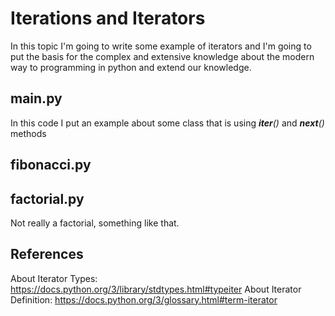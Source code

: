 # Iterations and Iterators

In this topic I'm going to write some example of iterators and I'm going to put the basis for the complex and extensive knowledge about the modern way to programming in python and extend our knowledge.

## main.py

In this code I put an example about some class that is using *__iter__\(\)* and *__next__\(\)* methods

## fibonacci.py

## factorial.py

Not really a factorial, something like that.

## References

About Iterator Types: https://docs.python.org/3/library/stdtypes.html#typeiter
About Iterator Definition: https://docs.python.org/3/glossary.html#term-iterator
